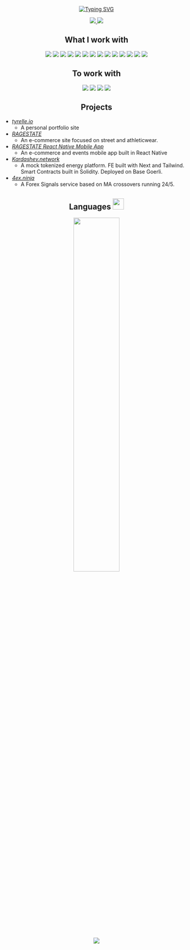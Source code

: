 <p align="center">
    <a href="https://git.io/typing-svg">
        <img src="https://readme-typing-svg.demolab.com?font=Helvetica+Neue&pause=1000&color=262BF1&center=true&vCenter=true&random=false&width=435&lines=What's+up%2C+I'm+Ty.;This+is+my+GitHub." alt="Typing SVG" />
    </a>
</p>

<p align="center">
    <a href="https://twitter.com/tyrelle_adams" target="_blank">
        <img src="https://img.shields.io/twitter/follow/tyrelle_adams?style=social">
    </a>
    <img src="https://img.shields.io/github/followers/tadams95?style=social">
</p>

<h2 align="center">What I work with</h2>
<p align="center">
    <img src="https://img.shields.io/badge/visual studio code-007ACC.svg?style=for-the-badge&logo=visualstudiocode&logoColor=white">
    <img src="https://img.shields.io/badge/HTML5-E34F26.svg?style=for-the-badge&logo=html5&logoColor=white">
    <img src="https://img.shields.io/badge/CSS-1572B6.svg?style=for-the-badge&logo=CSS3&logoColor=white">
    <img src="https://img.shields.io/badge/JavaScript-F7DF1E.svg?style=for-the-badge&logo=javascript&logoColor=000000">
    <img src="https://img.shields.io/badge/react-61DAFB.svg?style=for-the-badge&logo=react&logoColor=black">
    <img src="https://img.shields.io/badge/Node-339933.svg?style=for-the-badge&logo=Node.js&logoColor=000000">
    <img src="https://img.shields.io/badge/Next.js-000000.svg?style=for-the-badge&logo=Next.js&logoColor=white">
    <img src="https://img.shields.io/badge/Three.js-000000.svg?style=for-the-badge&logo=Three.js&logoColor=white">
    <img src="https://img.shields.io/badge/Vercel-000000.svg?style=for-the-badge&logo=Vercel&logoColor=white">
    <img src="https://img.shields.io/badge/firebase-ffca28?style=for-the-badge&logo=firebase&logoColor=black">
    <img src="https://img.shields.io/badge/MongoDB-47A248.svg?style=for-the-badge&logo=MongoDB&logoColor=000000">
    <img src="https://img.shields.io/badge/GitHub-181717.svg?style=for-the-badge&logo=GitHub&logoColor=white">
    <img src="https://img.shields.io/badge/Jira-0052CC.svg?style=for-the-badge&logo=Jira&logoColor=white">
    <img src="https://img.shields.io/badge/Alfred-5C1F87.svg?style=for-the-badge&logo=Alfred&logoColor=white">
    
</p>

<h2 align="center">To work with</h2>
<p align="center">
    <img src="https://img.shields.io/badge/Solidity-363636.svg?style=for-the-badge&logo=solidity&logoColor=white">
    <img src="https://img.shields.io/badge/Web3.js-F16822.svg?style=for-the-badge&logo=Web3.js&logoColor=white">
    <img src="https://img.shields.io/badge/python-3670A0?style=for-the-badge&logo=python&logoColor=ffdd54">
    <img src="https://img.shields.io/badge/Salesforce-00A1E0.svg?style=for-the-badge&logo=Salesforce&logoColor=white">
</p>

<h2 align="center">Projects</h2>
<ul>
    <li>
        <i><a href="https://www.tyrelle.io">tyrelle.io</a></i>
        <ul>
            <li>A personal portfolio site</li>
        </ul>
    </li>
    <li>
        <i><a href="https://www.ragestate.com">RAGESTATE</a></i>
        <ul>
            <li>An e-commerce site focused on street and athleticwear.</li>
        </ul>
    </li>
    <li>
        <i><a href="https://apps.apple.com/us/app/ragestate/id6449474339">RAGESTATE React Native Mobile App</a></i>
        <ul>
            <li>An e-commerce and events mobile app built in React Native</li>
        </ul>
    </li>
    <li>
        <i><a href="https://www.kardashev.network">Kardashev.network</a></i>
        <ul>
            <li>A mock tokenized energy platform. FE built with Next and Tailwind. Smart Contracts built in Solidity. Deployed on Base Goerli.</li>
        </ul>
    </li>
     <li>
        <i><a href="https://www.4ex.ninja">4ex.ninja</a></i>
        <ul>
            <li>A Forex Signals service based on MA crossovers running 24/5.</li>
        </ul>
    </li>
</ul>

<h2 align="center">
    Languages
    <img src="https://media4.giphy.com/media/MIGbtLZoVjbl0bYbAd/giphy.gif?cid=ecf05e472t2h0i8d7dcjaoau9iqtchhr899hxmpxzzgc7lyw&rid=giphy.gif" width="30">
</h2>

<p align="center">
    <a href="http://ragestate.com/">
        <img width="49.5%" src="https://github-readme-stats.vercel.app/api/top-langs/?username=tadams95&theme=radical&bg_color=282828&hide_border=true&include_all_commits=true&count_private=true&layout=compact">
    </a>
</p>

<p align="center">
    <img src="https://profile-counter.glitch.me/{tadams95}/count.svg">
</p>


